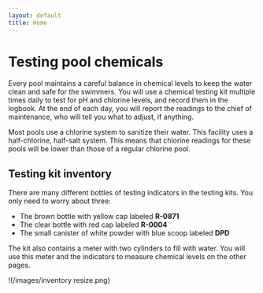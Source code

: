 ```yaml
---
layout: default
title: Home
---
```


Testing pool chemicals
============

Every pool maintains a careful balance in chemical levels to keep the water clean and safe for the swimmers. You will use a chemical testing kit multiple times daily to test for pH and chlorine levels, and record them in the logbook. At the end of each day, you will report the readings to the chief of maintenance, who will tell you what to adjust, if anything.

Most pools use a chlorine system to sanitize their water. This facility uses a half-chlorine, half-salt system. This means that chlorine readings for these pools will be lower than those of a regular chlorine pool.

## Testing kit inventory

There are many different bottles of testing indicators in the testing kits. You only need to worry about three:
* The brown bottle with yellow cap labeled **R-0871**
* The clear bottle with red cap labeled **R-0004**
* The small canister of white powder with blue scoop labeled **DPD**

The kit also contains a meter with two cylinders to fill with water. You will use this meter and the indicators to measure chemical levels on the other pages.

!(/images/inventory resize.png)
